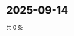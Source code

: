 # 2025-09-14

共 0 条

<!-- BEGIN ZHIHUVIDEO -->
<!-- 最后更新时间 Sun Sep 14 2025 03:07:20 GMT+0800 (China Standard Time) -->

<!-- END ZHIHUVIDEO -->
